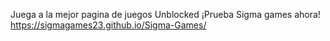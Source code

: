 Juega a la mejor pagina de juegos Unblocked
¡Prueba Sigma games ahora!
https://sigmagames23.github.io/Sigma-Games/
